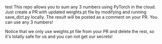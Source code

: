 test This repo allows you to sum any 3 numbers using PyTorch in the cloud.
Just create a PR with updated weights.pt file by modifying
and running save_dict.py locally. The result will be posted
as a comment on your PR. You can use any 3 numbers!

Notice that we only use weights.pt file from your PR and delete the rest,
so it's totally safe for us and you can not get our secrets!
